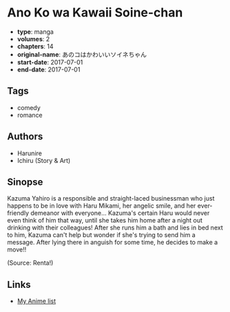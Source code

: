 # Ano Ko wa Kawaii Soine-chan

-   **type**: manga
-   **volumes**: 2
-   **chapters**: 14
-   **original-name**: あのコはかわいいソイネちゃん
-   **start-date**: 2017-07-01
-   **end-date**: 2017-07-01

## Tags

-   comedy
-   romance

## Authors

-   Harunire
-   Ichiru (Story & Art)

## Sinopse

Kazuma Yahiro is a responsible and straight-laced businessman who just happens to be in love with Haru Mikami, her angelic smile, and her ever-friendly demeanor with everyone... Kazuma's certain Haru would never even think of him that way, until she takes him home after a night out drinking with their colleagues! After she runs him a bath and lies in bed next to him, Kazuma can't help but wonder if she's trying to send him a message. After lying there in anguish for some time, he decides to make a move!!

(Source: Renta!)

## Links

-   [My Anime list](https://myanimelist.net/manga/128142/Ano_Ko_wa_Kawaii_Soine-chan)
